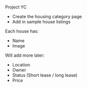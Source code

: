 Project YC 

* Create the housing category page 
* Add in sample house listings 


Each house has:
* Name 
* Image 


Will add more later:
* Location 
* Owner 
* Status (Short lease / long lease)
* Price 